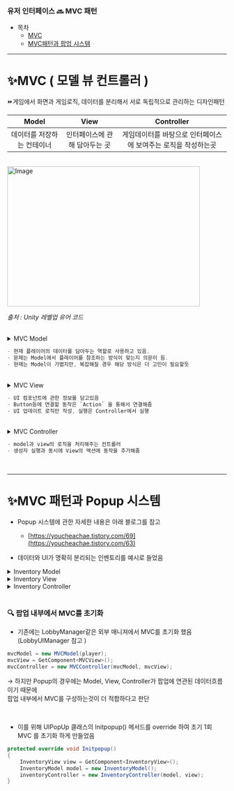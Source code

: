 ### 유저 인터페이스 🔜 MVC 패턴

- 목차
  - [MVC](#MVC-(-모델-뷰-컨트롤러-))
  - [MVC패턴과 팝업 시스템](#MVC-패턴과-Popup-시스템)

<hr>

# ✨MVC ( 모델 뷰 컨트롤러 )

⏩게임에서 화면과 게임로직, 데이터를 분리해서 서로 독립적으로 관리하는 디자인패턴

| Model | View | Controller |
| :-: | :-: | :-: |
| 데이터를 저장하는 컨테이너 | 인터페이스에 관해 담아두는 곳 | 게임데이터를 바탕으로 인터페이스에 보여주는 로직을 작성하는곳 |

<br>

<img width="442" height="321" alt="Image" src="https://github.com/user-attachments/assets/e9998747-c74d-4bdc-80be-4691360b20fa" />

<br>

_출처 : Unity 레벨업 유어 코드_

<br>

<details>
  <summary> MVC Model </summary>
    
``` c#
public class MVCModel 
{
    public Player1 player;

    public MVCModel(Player1 pr)
    {
        this.player = pr;
    }

    public void NickName(string n) 
    {
        player.UpdateNickName(n);
    }
}
```
</details>

``` c#
- 현재 플레이어의 데이터를 담아두는 역할로 사용하고 있음.
- 문제는 Model에서 플레이어를 참조하는 방식이 맞는지 의문이 듬.
- 현재는 Model이 가볍지만, 복잡해질 경우 해당 방식은 더 고민이 필요할듯
```

<br>

<details>
  <summary> MVC View </summary>
    
``` c#
public class MVCView : MonoBehaviour
{
    public TMP_InputField inputField;
    public Button enterButton;

    public TextMeshProUGUI infoText;

    private Action<string> enterNickNameAction;

    public void RegisterCreatePlayer(Action<string> action) 
    {
        enterNickNameAction += action;
    }

    public void Start()
    {
        enterButton.onClick.AddListener(() => enterNickNameAction?.Invoke( inputField.text ));
    }

    public void UpdatePlayerInfo(string str) 
    {
        infoText.text = str;
    }
}
```
</details>

``` c#
- UI 컴포넌트에 관한 정보를 담고있음
- Button등에 연결할 동작은 `Action` 을 통해서 연결해줌
- UI 업데이트 로직만 작성, 실행은 Controller에서 실행
```

<br>

<details>
  <summary> MVC Controller </summary>

``` c#
public class MVCController 
{
    private MVCModel mvcModel;
    private MVCView mvcView;

    public MVCController(MVCModel model, MVCView view) 
    {
        this.mvcModel = model;
        this.mvcView = view;

        mvcView.RegisterCreatePlayer(UpdateUserInfo);
    }

    public void UpdateUserInfo(string name) 
    {
        mvcModel.NickName(name);

        Debug.Log("생성한 플레이어의 이름은" + mvcModel.player.NickName);

        // UI 업데이트
        mvcView.UpdatePlayerInfo(mvcModel.player.PlayerInfo());
    }
}
```
</details>

``` c#
- model과 view의 로직을 처리해주는 컨트롤러
- 생성자 실행과 동시에 View의 액션에 동작을 추가해줌
```

<br>
<hr>
    
# ✨MVC 패턴과 Popup 시스템

- Popup 시스템에 관한 자세한 내용은 아래 블로그를 참고
  - [https://youcheachae.tistory.com/69](https://youcheachae.tistory.com/63)
 
- 데이터와 UI가 명확히 분리되는 인벤토리를 예시로 들었음
  
<details>
  <summary> Inventory Model </summary>

``` c#
public class InventoryModel
{
    // 인벤토리 최대 슬롯 갯수
    public int maxSlot = 5;
    
    // 인벤토리 내 아이템 리스트
    public List<Item> items = new List<Item>();

    // 인덱스에 해당하는 아이템
    public Item IndexItem(int index) => items[index];
}
```
</details>

<details>
  <summary> Inventory View </summary>
    
``` c#
public class InventoryView : MonoBehaviour
{
    [SerializeField] Image[] itemIconSlot;
    [SerializeField] TextMeshProUGUI[] itemNameText;

    [SerializeField] Button itemAddButton;
    [SerializeField] Button itemDeleteButton;

    private Action itemAddAction;
    private Action itemDeleteAction;

    private void Awake()
    {
        itemAddButton.onClick.AddListener(() => itemAddAction?.Invoke());
        itemDeleteButton.onClick.AddListener(() => itemDeleteAction?.Invoke());
    }

    public void RegisterItemAdd(Action addAction)
    {
        itemAddAction += addAction;
    }

    public void RegisterItemDelete(Action deleteAction)
    {
        itemDeleteAction += deleteAction;
    }

    public void UpdateItemSlot(int idx, string name, Sprite icon)
    {
        itemIconSlot[idx].sprite = icon;
        itemNameText[idx].text = name;
    }

    public void ResetItemSlot()
    {
        for (int i = 0; i < itemIconSlot.Length; i++)
        {
            itemIconSlot[i].sprite = null;
            itemNameText[i].text = string.Empty;
        }
    }
}
```
</details>
    
<details>
  <summary> Inventory Controller </summary>
    
``` c#
public class InventoryController 
{
    private InventoryModel inventoryModel;
    private InventoryView inventoryView;

    public InventoryController(InventoryModel inventoryModel, InventoryView inventoryPopup)
    {
        this.inventoryModel = inventoryModel;
        this.inventoryView = inventoryPopup;

        inventoryPopup.RegisterItemAdd(AddItem);
        inventoryPopup.RegisterItemDelete(DeleteItem);
    }

    // 아이템 추가 로직
    private void AddItem() 
    {
        Item randItem = MVC_ItemManager.instance.GetRandomItem();

        // model 에 아이템 추가
        // max를 넘지 않았으면 
        if (inventoryModel.items.Count < inventoryModel.maxSlot)
        { 
            inventoryModel.items.Add(randItem);
        }

        // 인벤토리 업데이트
        UpdateInventory();
    }

    // 아이템 삭제 로직
    private void DeleteItem() 
    {
        // 현재 마지막 아이템 삭제
        inventoryModel.items.RemoveAt( inventoryModel.items.Count - 1);

        // 인벤토리 업데이트
        inventoryView.ResetItemSlot();
        UpdateInventory();
    }

    public void UpdateInventory() 
    {
        // UI 업데이트 
        for (int i = 0; i < inventoryModel.items.Count; i++)
        {
            Item curritem = inventoryModel.IndexItem(i);
            inventoryView.UpdateItemSlot(i, curritem.ItemName, curritem.IconSprite);
        }
    }
}
```
</details>

<br>

### 🔍 팝업 내부에서 MVC를 초기화

- 기존에는 LobbyManager같은 외부 매니져에서 MVC를 초기화 했음 (LobbyUIManager 참고 )
``` c#
mvcModel = new MVCModel(player);
mvcView = GetComponent<MVCView>();
mvcController = new MVCController(mvcModel, mvcView);
```

→ 하지만 Popup의 경우에는 Model, View, Controller가 팝업에 연관된 데이터흐름이기 때문에 <br>
팝업 내부에서 MVC를 구성하는것이 더 적합하다고 판단

<br>

- 이를 위해 UIPopUp 클래스의 Initpopup() 메서드를 override 하여 초기 1회 MVC 를 초기화 하게 만들었음
``` c#
protected override void Initpopup() 
{
    InventoryView view = GetComponent<InventoryView>();
    InventoryModel model = new InventoryModel();
    inventoryController = new InventoryController(model, view);
}
```
